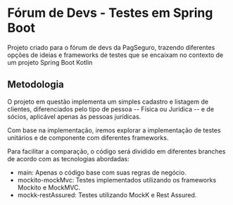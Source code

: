 # Fórum de Devs - Testes em Spring Boot
Projeto criado para o fórum de devs da PagSeguro, trazendo diferentes opções de ideias 
e frameworks de testes que se encaixam no contexto de um projeto Spring Boot Kotlin

## Metodologia
O projeto em questão implementa um simples cadastro e listagem de clientes, diferenciados pelo tipo de pessoa -- Física ou Jurídica -- e de sócios, aplicável apenas às pessoas jurídicas.

Com base na implementação, iremos explorar a implementação de testes unitários e de componente com diferentes frameworks.

Para facilitar a comparação, o código será dividido em diferentes branches de acordo com as tecnologias abordadas:
- main: Apenas o código base com suas regras de negócio.
- mockito-mockMvc: Testes implementados utilizando os frameworks Mockito e MockMVC.
- mockk-restAssured: Testes utilizando MockK e Rest Assured.
